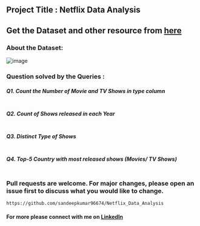## Project Title : Netflix Data Analysis

## Get the Dataset and other resource from [here](https://drive.google.com/file/d/1xBNNC_0mHvPj_dY1DcKfKdnRzUeLpg7F/view?usp=sharing) 

### About the Dataset:
![image](https://github.com/user-attachments/assets/7690ea3e-c133-4ade-a033-11fc25fcf919)


### Question solved by the Queries :

##### Q1. Count the Number of Movie and TV Shows in type column
``` 
```

##### Q2. Count of Shows released in each Year
``` 
```

##### Q3. Distinct Type of Shows 
``` 
```

##### Q4. Top-5 Country with most released shows (Movies/ TV Shows)
``` 
```


### Pull requests are welcome. For major changes, please open an issue first to discuss what you would like to change.
```
https://github.com/sandeepkumar96674/Netflix_Data_Analysis
```
#### For more please connect with me on [LinkedIn](https://www.linkedin.com/in/the-sandeep-kumar)
